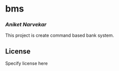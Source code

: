 # bms
### _Aniket Narvekar_

This project is create command based bank system. 

## License

Specify license here

